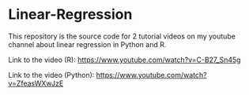 # Linear-Regression
This repository is the source code for 2 tutorial videos on my youtube channel about linear regression in Python and R. 

Link to the video (R): https://www.youtube.com/watch?v=C-B27_Sn45g

Link to the video (Python): https://www.youtube.com/watch?v=ZfeasWXwJzE
